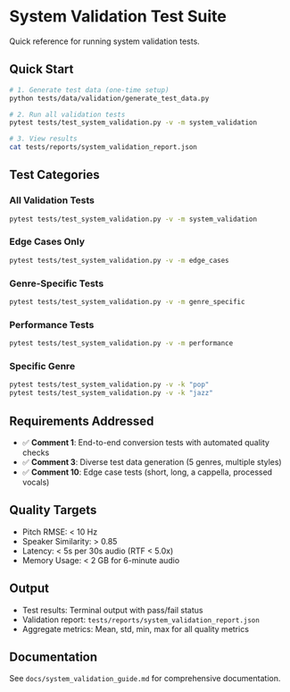 # System Validation Test Suite

Quick reference for running system validation tests.

## Quick Start

```bash
# 1. Generate test data (one-time setup)
python tests/data/validation/generate_test_data.py

# 2. Run all validation tests
pytest tests/test_system_validation.py -v -m system_validation

# 3. View results
cat tests/reports/system_validation_report.json
```

## Test Categories

### All Validation Tests
```bash
pytest tests/test_system_validation.py -v -m system_validation
```

### Edge Cases Only
```bash
pytest tests/test_system_validation.py -v -m edge_cases
```

### Genre-Specific Tests
```bash
pytest tests/test_system_validation.py -v -m genre_specific
```

### Performance Tests
```bash
pytest tests/test_system_validation.py -v -m performance
```

### Specific Genre
```bash
pytest tests/test_system_validation.py -v -k "pop"
pytest tests/test_system_validation.py -v -k "jazz"
```

## Requirements Addressed

- ✅ **Comment 1**: End-to-end conversion tests with automated quality checks
- ✅ **Comment 3**: Diverse test data generation (5 genres, multiple styles)
- ✅ **Comment 10**: Edge case tests (short, long, a cappella, processed vocals)

## Quality Targets

- Pitch RMSE: < 10 Hz
- Speaker Similarity: > 0.85
- Latency: < 5s per 30s audio (RTF < 5.0x)
- Memory Usage: < 2 GB for 6-minute audio

## Output

- Test results: Terminal output with pass/fail status
- Validation report: `tests/reports/system_validation_report.json`
- Aggregate metrics: Mean, std, min, max for all quality metrics

## Documentation

See `docs/system_validation_guide.md` for comprehensive documentation.
